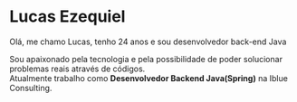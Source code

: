 <h1> Lucas Ezequiel </h1>


<p>Olá, me chamo Lucas, tenho 24 anos e sou desenvolvedor back-end Java</p>

<p>Sou apaixonado pela tecnologia e pela possibilidade de poder solucionar problemas reais através de códigos.<br> Atualmente trabalho como <b>Desenvolvedor Backend Java(Spring)</b> na Iblue Consulting.</p>



